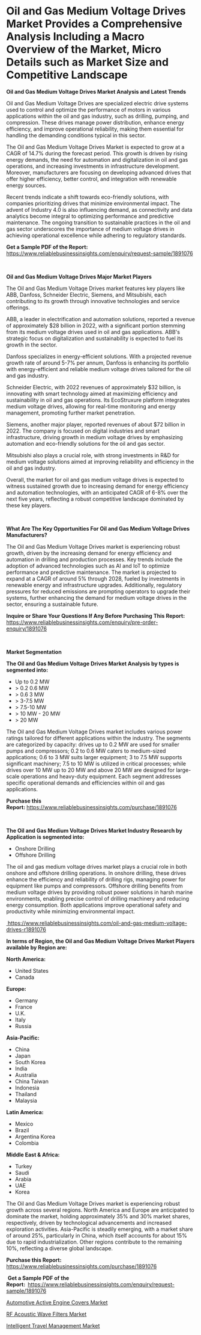 <p><h1>Oil and Gas Medium Voltage Drives Market Provides a Comprehensive Analysis Including a Macro Overview of the Market, Micro Details such as Market Size and Competitive Landscape</h1></p><p><strong>Oil and Gas Medium Voltage Drives Market Analysis and Latest Trends</strong></p>
<p><p>Oil and Gas Medium Voltage Drives are specialized electric drive systems used to control and optimize the performance of motors in various applications within the oil and gas industry, such as drilling, pumping, and compression. These drives manage power distribution, enhance energy efficiency, and improve operational reliability, making them essential for handling the demanding conditions typical in this sector.</p><p>The Oil and Gas Medium Voltage Drives Market is expected to grow at a CAGR of 14.7% during the forecast period. This growth is driven by rising energy demands, the need for automation and digitalization in oil and gas operations, and increasing investments in infrastructure development. Moreover, manufacturers are focusing on developing advanced drives that offer higher efficiency, better control, and integration with renewable energy sources.</p><p>Recent trends indicate a shift towards eco-friendly solutions, with companies prioritizing drives that minimize environmental impact. The advent of Industry 4.0 is also influencing demand, as connectivity and data analytics become integral to optimizing performance and predictive maintenance. The ongoing transition to sustainable practices in the oil and gas sector underscores the importance of medium voltage drives in achieving operational excellence while adhering to regulatory standards.</p></p>
<p><strong>Get a Sample PDF of the Report:&nbsp;</strong> <a href="https://www.reliablebusinessinsights.com/enquiry/request-sample/1891076?utm_campaign=60&utm_medium=2&utm_source=Github&utm_content=ia&utm_term=14012025&utm_id=oil-and-gas-medium-voltage-drives">https://www.reliablebusinessinsights.com/enquiry/request-sample/1891076</a></p>
<p>&nbsp;</p>
<p><strong>Oil and Gas Medium Voltage Drives Major Market Players</strong></p>
<p><p>The Oil and Gas Medium Voltage Drives market features key players like ABB, Danfoss, Schneider Electric, Siemens, and Mitsubishi, each contributing to its growth through innovative technologies and service offerings. </p><p>ABB, a leader in electrification and automation solutions, reported a revenue of approximately $28 billion in 2022, with a significant portion stemming from its medium voltage drives used in oil and gas applications. ABB's strategic focus on digitalization and sustainability is expected to fuel its growth in the sector.</p><p>Danfoss specializes in energy-efficient solutions. With a projected revenue growth rate of around 5-7% per annum, Danfoss is enhancing its portfolio with energy-efficient and reliable medium voltage drives tailored for the oil and gas industry.</p><p>Schneider Electric, with 2022 revenues of approximately $32 billion, is innovating with smart technology aimed at maximizing efficiency and sustainability in oil and gas operations. Its EcoStruxure platform integrates medium voltage drives, allowing for real-time monitoring and energy management, promoting further market penetration.</p><p>Siemens, another major player, reported revenues of about $72 billion in 2022. The company is focused on digital industries and smart infrastructure, driving growth in medium voltage drives by emphasizing automation and eco-friendly solutions for the oil and gas sector.</p><p>Mitsubishi also plays a crucial role, with strong investments in R&D for medium voltage solutions aimed at improving reliability and efficiency in the oil and gas industry.</p><p>Overall, the market for oil and gas medium voltage drives is expected to witness sustained growth due to increasing demand for energy efficiency and automation technologies, with an anticipated CAGR of 6-8% over the next five years, reflecting a robust competitive landscape dominated by these key players.</p></p>
<p>&nbsp;</p>
<p><strong>What Are The Key Opportunities For Oil and Gas Medium Voltage Drives Manufacturers?</strong></p>
<p><p>The Oil and Gas Medium Voltage Drives market is experiencing robust growth, driven by the increasing demand for energy efficiency and automation in drilling and production processes. Key trends include the adoption of advanced technologies such as AI and IoT to optimize performance and predictive maintenance. The market is projected to expand at a CAGR of around 5% through 2028, fueled by investments in renewable energy and infrastructure upgrades. Additionally, regulatory pressures for reduced emissions are prompting operators to upgrade their systems, further enhancing the demand for medium voltage drives in the sector, ensuring a sustainable future.</p></p>
<p><strong>Inquire or Share Your Questions If Any Before Purchasing This Report:</strong> <a href="https://www.reliablebusinessinsights.com/enquiry/pre-order-enquiry/1891076?utm_campaign=60&utm_medium=2&utm_source=Github&utm_content=ia&utm_term=14012025&utm_id=oil-and-gas-medium-voltage-drives">https://www.reliablebusinessinsights.com/enquiry/pre-order-enquiry/1891076</a></p>
<p>&nbsp;</p>
<p><strong>Market Segmentation</strong></p>
<p><strong>The Oil and Gas Medium Voltage Drives Market Analysis by types is segmented into:</strong></p>
<p><ul><li>Up to 0.2 MW</li><li>> 0.2 0.6 MW</li><li>> 0.6 3 MW</li><li>> 3-7.5 MW</li><li>> 7.5-10 MW</li><li>> 10 MW - 20 MW</li><li>> 20 MW</li></ul></p>
<p><p>The Oil and Gas Medium Voltage Drives market includes various power ratings tailored for different applications within the industry. The segments are categorized by capacity: drives up to 0.2 MW are used for smaller pumps and compressors; 0.2 to 0.6 MW caters to medium-sized applications; 0.6 to 3 MW suits larger equipment; 3 to 7.5 MW supports significant machinery; 7.5 to 10 MW is utilized in critical processes; while drives over 10 MW up to 20 MW and above 20 MW are designed for large-scale operations and heavy-duty equipment. Each segment addresses specific operational demands and efficiencies within oil and gas applications.</p></p>
<p><strong>Purchase this Report:&nbsp;</strong><a href="https://www.reliablebusinessinsights.com/purchase/1891076?utm_campaign=60&utm_medium=2&utm_source=Github&utm_content=ia&utm_term=14012025&utm_id=oil-and-gas-medium-voltage-drives">https://www.reliablebusinessinsights.com/purchase/1891076</a></p>
<p>&nbsp;</p>
<p><strong>The Oil and Gas Medium Voltage Drives Market Industry Research by Application is segmented into:</strong></p>
<p><ul><li>Onshore Drilling</li><li>Offshore Drilling</li></ul></p>
<p><p>The oil and gas medium voltage drives market plays a crucial role in both onshore and offshore drilling operations. In onshore drilling, these drives enhance the efficiency and reliability of drilling rigs, managing power for equipment like pumps and compressors. Offshore drilling benefits from medium voltage drives by providing robust power solutions in harsh marine environments, enabling precise control of drilling machinery and reducing energy consumption. Both applications improve operational safety and productivity while minimizing environmental impact.</p></p>
<p><a href="https://www.reliablebusinessinsights.com/oil-and-gas-medium-voltage-drives-r1891076?utm_campaign=60&utm_medium=2&utm_source=Github&utm_content=ia&utm_term=14012025&utm_id=oil-and-gas-medium-voltage-drives">&nbsp;https://www.reliablebusinessinsights.com/oil-and-gas-medium-voltage-drives-r1891076</a></p>
<p><strong>In terms of Region, the Oil and Gas Medium Voltage Drives Market Players available by Region are:</strong></p>
<p>
    <p> <strong> North America: </strong>
        <ul>
            <li>United States</li>
            <li>Canada</li>
        </ul>
        </p> 
    <p> <strong> Europe: </strong>
        <ul>
            <li>Germany</li>
            <li>France</li>
            <li>U.K.</li>
            <li>Italy</li>
            <li>Russia</li>
        </ul>
        </p> 
    <p> <strong> Asia-Pacific: </strong>
        <ul>
            <li>China</li>
            <li>Japan</li>
            <li>South Korea</li>
            <li>India</li>
            <li>Australia</li>
            <li>China Taiwan</li>
            <li>Indonesia</li>
            <li>Thailand</li>
            <li>Malaysia</li>
        </ul>
        </p> 
    <p> <strong> Latin America: </strong>
        <ul>
            <li>Mexico</li>
            <li>Brazil</li>
            <li>Argentina Korea</li>
            <li>Colombia</li>
        </ul>
        </p> 
    <p> <strong> Middle East & Africa: </strong>
        <ul>
            <li>Turkey</li>
            <li>Saudi</li>
            <li>Arabia</li>
            <li>UAE</li>
            <li>Korea</li>
        </ul>
    </p>
    </p>
<p><p>The Oil and Gas Medium Voltage Drives market is experiencing robust growth across several regions. North America and Europe are anticipated to dominate the market, holding approximately 35% and 30% market shares, respectively, driven by technological advancements and increased exploration activities. Asia-Pacific is steadily emerging, with a market share of around 25%, particularly in China, which itself accounts for about 15% due to rapid industrialization. Other regions contribute to the remaining 10%, reflecting a diverse global landscape.</p></p>
<p><strong>Purchase this Report: </strong><a href="https://www.reliablebusinessinsights.com/purchase/1891076?utm_campaign=60&utm_medium=2&utm_source=Github&utm_content=ia&utm_term=14012025&utm_id=oil-and-gas-medium-voltage-drives">https://www.reliablebusinessinsights.com/purchase/1891076</a></p>
<p>&nbsp;<strong>Get a Sample PDF of the Report:&nbsp;&nbsp;</strong><a href="https://www.reliablebusinessinsights.com/enquiry/request-sample/1891076?utm_campaign=60&utm_medium=2&utm_source=Github&utm_content=ia&utm_term=14012025&utm_id=oil-and-gas-medium-voltage-drives">https://www.reliablebusinessinsights.com/enquiry/request-sample/1891076</a></p>
<p><strong></strong></p>
<p><p><a href="https://github.com/bolalfredia7777/Market-Research-Report-List-1/blob/main/automotive-active-engine-covers-market.md?utm_campaign=60&utm_medium=2&utm_source=Github&utm_content=ia&utm_term=14012025&utm_id=oil-and-gas-medium-voltage-drives">Automotive Active Engine Covers Market</a></p><p><a href="https://github.com/chungwimbu4/Market-Research-Report-List-1/blob/main/rf-acoustic-wave-filters-market.md?utm_campaign=60&utm_medium=2&utm_source=Github&utm_content=ia&utm_term=14012025&utm_id=oil-and-gas-medium-voltage-drives">RF Acoustic Wave Filters Market</a></p><p><a href="https://github.com/ccreola81/Market-Research-Report-List-1/blob/main/intelligent-travel-management-market.md?utm_campaign=60&utm_medium=2&utm_source=Github&utm_content=ia&utm_term=14012025&utm_id=oil-and-gas-medium-voltage-drives">Intelligent Travel Management Market</a></p></p>